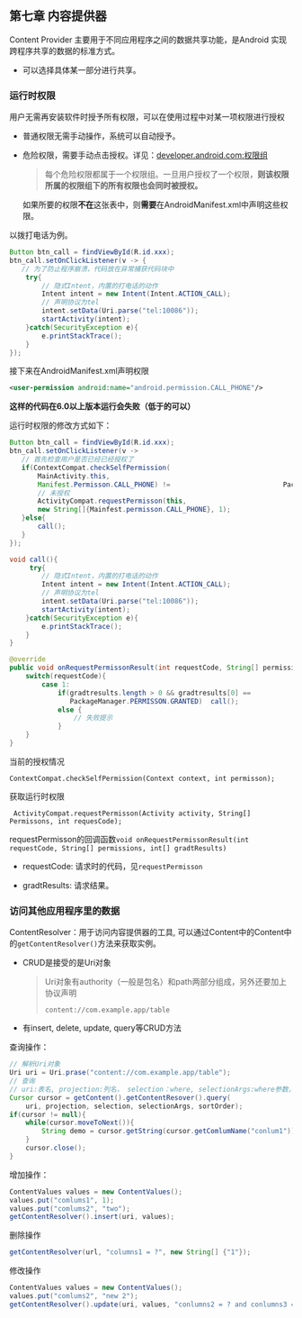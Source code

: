 <!-- toc -->

## 第七章 内容提供器

Content Provider 主要用于不同应用程序之间的数据共享功能，是Android 实现跨程序共享的数据的标准方式。

* 可以选择具体某一部分进行共享。

### 运行时权限

用户无需再安装软件时授予所有权限，可以在使用过程中对某一项权限进行授权

* 普通权限无需手动操作，系统可以自动授予。

* 危险权限，需要手动点击授权。详见：[developer.android.com:权限组](https://developer.android.com/guide/topics/security/permissions?hl=zh-cn#perm-groups)

  > 每个危险权限都属于一个权限组。一旦用户授权了一个权限，**则该权限所属的权限组下的所有权限也会同时被授权。**

  如果所要的权限**不在**这张表中，则**需要**在AndroidManifest.xml中声明这些权限。

以拨打电话为例。

```java
Button btn_call = findViewById(R.id.xxx);
btn_call.setOnClickListener(v -> {
   // 为了防止程序崩溃，代码放在异常捕获代码块中
    try{
        // 隐式Intent，内置的打电话的动作
        Intent intent = new Intent(Intent.ACTION_CALL);
        // 声明协议为tel
        intent.setData(Uri.parse("tel:10086"));
        startActivity(intent);
    }catch(SecurityException e){
        e.printStackTrace();
    }
});
```

接下来在AndroidManifest.xml声明权限

```xml
<user-permission android:name="android.permission.CALL_PHONE"/>
```

**这样的代码在6.0以上版本运行会失败（低于的可以）**

运行时权限的修改方式如下：

```java
Button btn_call = findViewById(R.id.xxx);
btn_call.setOnClickListener(v -> 
   // 首先检查用户是否已经已经授权了
   if(ContextCompat.checkSelfPermission(
       MainActivity.this, 
       Manifest.Permisson.CALL_PHONE) != 				            PackageManager.PERMISSON.GRANTED){
       // 未授权
       ActivityCompat.requestPermisson(this, 
       new String[]{Mainfest.permisson.CALL_PHONE}, 1);
   }else{
       call();
   }
});

void call(){
     try{
        // 隐式Intent，内置的打电话的动作
        Intent intent = new Intent(Intent.ACTION_CALL);
        // 声明协议为tel
        intent.setData(Uri.parse("tel:10086"));
        startActivity(intent);
    }catch(SecurityException e){
        e.printStackTrace();
    }
}

@override
public void onRequestPermissonResult(int requestCode, String[] permissions, int[] gradtresults){
    switch(requestCode){
        case 1:
            if(gradtresults.length > 0 && gradtresults[0] == 
               PackageManager.PERMISSON.GRANTED)  call();
            else {
                // 失败提示
            }
    }
}
```

当前的授权情况

`ContextCompat.checkSelfPermission(Context context, int permisson);`

获取运行时权限

` ActivityCompat.requestPermisson(Activity activity, String[] Permissons, int requesCode);`

requestPermisson的回调函数`void onRequestPermissonResult(int requestCode, String[] permissions, int[] gradtResults)`

* requestCode: 请求时的代码，见`requestPermisson`

* gradtResults: 请求结果。

### 访问其他应用程序里的数据

ContentResolver：用于访问内容提供器的工具, 可以通过Content中的Content中的`getContentResolver()`方法来获取实例。

* CRUD是接受的是Uri对象

  > Uri对象有authority（一般是包名）和path两部分组成，另外还要加上协议声明
  >
  > `content://com.example.app/table`

* 有insert, delete, update, query等CRUD方法

查询操作：

```java
// 解析Uri对象
Uri uri = Uri.prase("content://com.example.app/table");
// 查询
// uri:表名, projection:列名， selection：where, selectionArgs:where参数，sortOrder：orderBy
Cursor cursor = getContent().getContentResover().query(
	uri, projection, selection, selectionArgs, sortOrder);
if(cursor != null){
    while(cursor.moveToNext()){
        String demo = cursor.getString(cursor.getComlumName("conlum1"));
    }
    cursor.close();
}
```

增加操作：

```java
ContentValues values = new ContentValues();
values.put("comlums1", 1);
values.put("comlums2", "two");
getContentResolver().insert(uri, values);
```

删除操作

```java
getContentResolver(url, "columns1 = ?", new String[] {"1"});
```

修改操作

```java
ContentValues values = new ContentValues();
values.put("comlums2", "new 2");
getContentResolver().update(uri, values, "conlumns2 = ? and conlumns3 = ?", new String[] {"two", "three"});
```

​                      